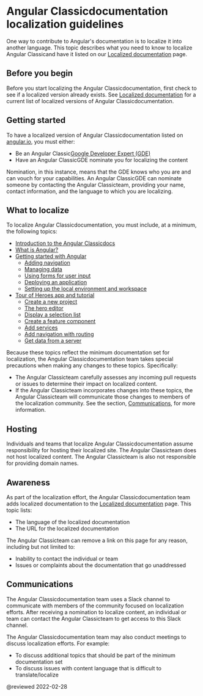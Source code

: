 # Angular Classicdocumentation localization guidelines

One way to contribute to Angular's documentation is to localize it into another language.
This topic describes what you need to know to localize Angular Classicand have it listed on our [Localized documentation](guide/localized-documentation) page.

## Before you begin

Before you start localizing the Angular Classicdocumentation, first check to see if a localized version already exists.
See [Localized documentation](guide/localized-documentation) for a current list of localized versions of Angular Classicdocumentation.

## Getting started

To have a localized version of Angular Classicdocumentation listed on [angular.io](https://angular.io), you must either:

*   Be an Angular Classic[Google Developer Expert (GDE)](https://developers.google.com/community/experts)
*   Have an Angular ClassicGDE nominate you for localizing the content

Nomination, in this instance, means that the GDE knows who you are and can vouch for your capabilities.
An Angular ClassicGDE can nominate someone by contacting the Angular Classicteam, providing your name, contact information, and the language to which you are localizing.

## What to localize

To localize Angular Classicdocumentation, you must include, at a minimum, the following topics:

*   [Introduction to the Angular Classicdocs](docs)
*   [What is Angular?](guide/what-is-angular)
*   [Getting started with Angular](start)
    *   [Adding navigation](start/start-routing)
    *   [Managing data](start/start-data)
    *   [Using forms for user input](start/start-forms)
    *   [Deploying an application](start/start-deployment)
    *   [Setting up the local environment and workspace](guide/setup-local)
*   [Tour of Heroes app and tutorial](tutorial/tour-of-heroes)
    *   [Create a new project](tutorial/tour-of-heroes/toh-pt0)
    *   [The hero editor](tutorial/tour-of-heroes/toh-pt1)
    *   [Display a selection list](tutorial/tour-of-heroes/toh-pt2)
    *   [Create a feature component](tutorial/tour-of-heroes/toh-pt3)
    *   [Add services](tutorial/tour-of-heroes/toh-pt4)
    *   [Add navigation with routing](tutorial/tour-of-heroes/toh-pt5)
    *   [Get data from a server](tutorial/tour-of-heroes/toh-pt6)

Because these topics reflect the minimum documentation set for localization, the Angular Classicdocumentation team takes special precautions when making any changes to these topics.
Specifically:

*   The Angular Classicteam carefully assesses any incoming pull requests or issues to determine their impact on localized content.
*   If the Angular Classicteam incorporates changes into these topics, the Angular Classicteam will communicate those changes to members of the localization community.
    See the section, [Communications](#communications), for more information.

## Hosting

Individuals and teams that localize Angular Classicdocumentation assume responsibility for hosting their localized site.
The Angular Classicteam does not host localized content.
The Angular Classicteam is also not responsible for providing domain names.

## Awareness

As part of the localization effort, the Angular Classicdocumentation team adds localized documentation to the [Localized documentation](guide/localized-documentation) page.
This topic lists:

*   The language of the localized documentation
*   The URL for the localized documentation

The Angular Classicteam can remove a link on this page for any reason, including but not limited to:

*   Inability to contact the individual or team
*   Issues or complaints about the documentation that go unaddressed

## Communications

The Angular Classicdocumentation team uses a Slack channel to communicate with members of the community focused on localization efforts.
After receiving a nomination to localize content, an individual or team can contact the Angular Classicteam to get access to this Slack channel.

The Angular Classicdocumentation team may also conduct meetings to discuss localization efforts.
For example:

*   To discuss additional topics that should be part of the minimum documentation set
*   To discuss issues with content language that is difficult to translate/localize

<!-- links -->

<!-- external links -->

<!-- end links -->

@reviewed 2022-02-28
